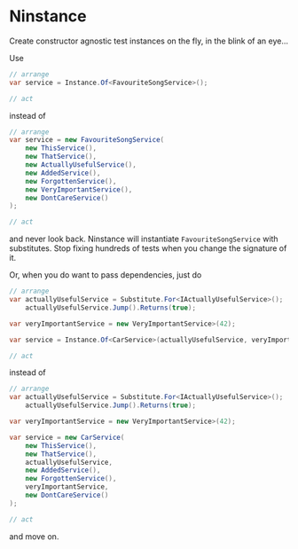 # Ninstance

Create constructor agnostic test instances on the fly, in the blink of an eye...

Use

```c#
// arrange
var service = Instance.Of<FavouriteSongService>();

// act
```

instead of

```c#
// arrange
var service = new FavouriteSongService(
    new ThisService(),
    new ThatService(),
    new ActuallyUsefulService(),
    new AddedService(),
    new ForgottenService(),
    new VeryImportantService(),
    new DontCareService()
);

// act
```

and never look back. Ninstance will instantiate `FavouriteSongService` with substitutes. Stop fixing hundreds of tests when you change the signature of it.

Or, when you do want to pass dependencies, just do

```c#
// arrange
var actuallyUsefulService = Substitute.For<IActuallyUsefulService>();
    actuallyUsefulService.Jump().Returns(true);

var veryImportantService = new VeryImportantService>(42);

var service = Instance.Of<CarService>(actuallyUsefulService, veryImportantService);

// act
```

instead of

```c#
// arrange
var actuallyUsefulService = Substitute.For<IActuallyUsefulService>();
    actuallyUsefulService.Jump().Returns(true);

var veryImportantService = new VeryImportantService>(42);

var service = new CarService(
    new ThisService(),
    new ThatService(),
    actuallyUsefulService,
    new AddedService(),
    new ForgottenService(),
    veryImportantService,
    new DontCareService()
);

// act
```

and move on.
